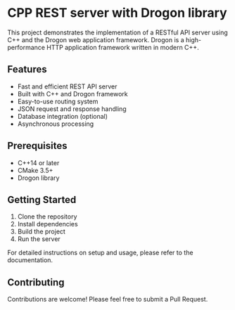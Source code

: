 # CPP REST server with Drogon library

This project demonstrates the implementation of a RESTful API server using C++ and the Drogon web application framework. 
Drogon is a high-performance HTTP application framework written in modern C++.

## Features

- Fast and efficient REST API server
- Built with C++ and Drogon framework
- Easy-to-use routing system
- JSON request and response handling
- Database integration (optional)
- Asynchronous processing

## Prerequisites

- C++14 or later
- CMake 3.5+
- Drogon library

## Getting Started

1. Clone the repository
2. Install dependencies
3. Build the project
4. Run the server

For detailed instructions on setup and usage, please refer to the documentation.

## Contributing

Contributions are welcome! Please feel free to submit a Pull Request.